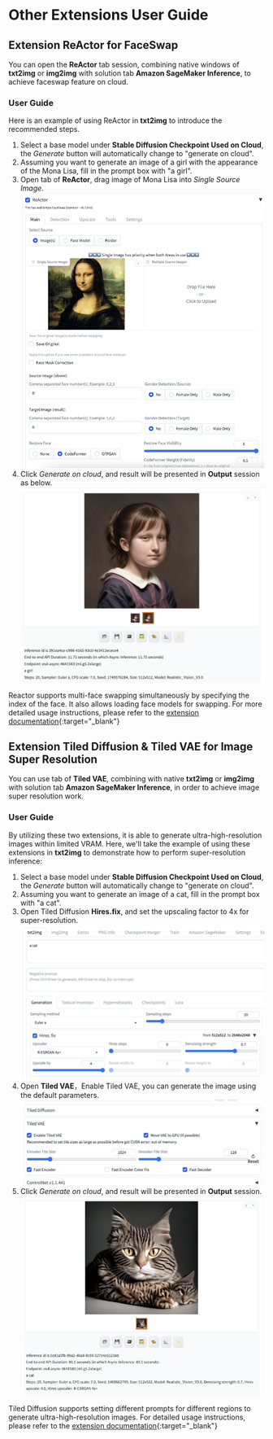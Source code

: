 # Other Extensions User Guide

## Extension ReActor for FaceSwap 

You can open the **ReActor** tab session, combining native windows of **txt2img** or **img2img** with solution tab **Amazon SageMaker Inference**, to achieve faceswap feature on cloud.

### User Guide
Here is an example of using ReActor in **txt2img** to introduce the recommended steps.
1. Select a base model under **Stable Diffusion Checkpoint Used on Cloud**, the *Generate* button will automatically change to "generate on cloud".
2. Assuming you want to generate an image of a girl with the appearance of the Mona Lisa, fill in the prompt box with "a girl".
3. Open tab of **ReActor**, drag image of Mona Lisa into *Single Source Image*.
![Setting-Reactor](../images/reactor.png)
4. Click *Generate on cloud*, and result will be presented in **Output** session as below.
![Setting-Reactor](../images/reactor_result.png)

Reactor supports multi-face swapping simultaneously by specifying the index of the face. It also allows loading face models for swapping. For more detailed usage instructions, please refer to the [extension documentation](https://github.com/Gourieff/sd-webui-reactor){:target="_blank"}


## Extension Tiled Diffusion & Tiled VAE for Image Super Resolution

You can use tab of **Tiled VAE**, combining with native **txt2img** or **img2img** with solution tab **Amazon SageMaker Inference**, in order to achieve image super resolution work. 


### User Guide
By utilizing these two extensions, it is able to generate ultra-high-resolution images within limited VRAM. Here, we'll take the example of using these extensions in **txt2img** to demonstrate how to perform super-resolution inference:

1. Select a base model under **Stable Diffusion Checkpoint Used on Cloud**, the *Generate* button will automatically change to "generate on cloud".
2. Assuming you want to generate an image of a cat, fill in the prompt box with "a cat".
3. Open Tiled Diffusion **Hires.fix**, and set the upscaling factor to 4x for super-resolution.
![Setting-tiledvae](../images/tiledvae1.png)
4. Open **Tiled VAE**，Enable Tiled VAE, you can generate the image using the default parameters.
![Setting-tiledvae](../images/tiledvae2.png)
5. Click *Generate on cloud*, and result will be presented in **Output** session.
![Setting-tiledvae](../images/tiledvae_result.png)

Tiled Diffusion supports setting different prompts for different regions to generate ultra-high-resolution images. For detailed usage instructions, please refer to the [extension documentation](https://github.com/pkuliyi2015/multidiffusion-upscaler-for-automatic1111/tree/main){:target="_blank"}
